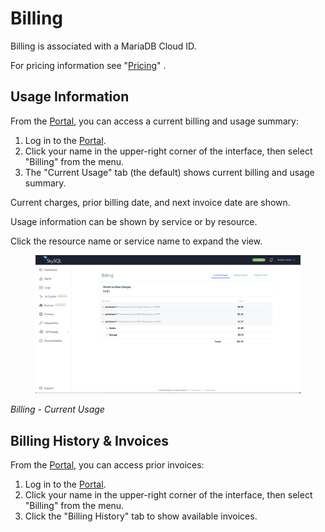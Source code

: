 # Billing

Billing is associated with a MariaDB Cloud ID.

For pricing information see "[Pricing](../Billing%20and%20Power%20Tier/Pricing.md)" .

## **Usage Information**

From the [Portal](https://app.skysql.com/dashboard), you can access a current billing and usage summary:

1. Log in to the [Portal](https://app.skysql.com/dashboard).
2. Click your name in the upper-right corner of the interface, then select "Billing" from the menu.
3. The "Current Usage" tab (the default) shows current billing and usage summary.

Current charges, prior billing date, and next invoice date are shown.

Usage information can be shown by service or by resource.

Click the resource name or service name to expand the view.

<figure><img src="current-usage.png" alt=""><figcaption></figcaption></figure>

_Billing - Current Usage_

## **Billing History & Invoices**

From the [Portal](https://app.skysql.com/dashboard), you can access prior invoices:

1. Log in to the [Portal](https://app.skysql.com/dashboard).
2. Click your name in the upper-right corner of the interface, then select "Billing" from the menu.
3. Click the "Billing History" tab to show available invoices.
